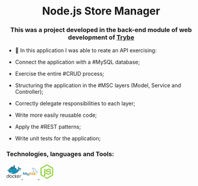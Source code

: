 <h1 align="center">Node.js Store Manager</h1>
<h3 align="center">This was a project developed in the back-end module of web development of <a href=https://www.betrybe.com>Trybe</a></h3>

- 🔭 In this application I was able to reate an API exercising:

- Connect the application with a #MySQL database;
- Exercise the entire #CRUD process;
- Structuring the application in the #MSC layers (Model, Service and Controller);
- Correctly delegate responsibilities to each layer;
- Write more easily reusable code;
- Apply the #REST patterns;
- Write unit tests for the application;


<p align="left">
</p>

<h3 align="left">Technologies, languages and Tools:</h3>
<p align="left"> <a href="https://www.docker.com/" target="_blank" rel="noreferrer"> <img src="https://raw.githubusercontent.com/devicons/devicon/master/icons/docker/docker-original-wordmark.svg" alt="docker" width="40" height="40"/> </a> <a href="https://www.mysql.com/" target="_blank" rel="noreferrer"> <img src="https://raw.githubusercontent.com/devicons/devicon/master/icons/mysql/mysql-original-wordmark.svg" alt="mysql" width="40" height="40"/> </a> <a href="https://https://nodejs.org/en/" target="_blank" rel="noreferrer"> <img src="https://raw.githubusercontent.com/devicons/devicon/1119b9f84c0290e0f0b38982099a2bd027a48bf1/icons/nodejs/nodejs-original.svg" width="40" height="40"/> </a> </p>
